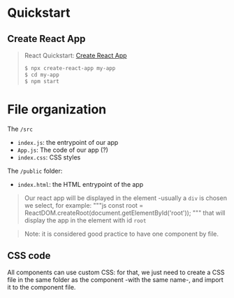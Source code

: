 

# Quickstart

## Create React App

> React Quickstart: [Create React App](https://create-react-app.dev/)
> ```sh
> $ npx create-react-app my-app
> $ cd my-app
> $ npm start
> ```

# File organization

The `/src`
- `index.js`: the entrypoint of our app
- `App.js`: The code of our app (?)
- `index.css`: CSS styles

The `/public` folder:
- `index.html`: the HTML entrypoint of the app

> Our react app will be displayed in the element -usually a `div` is chosen
> we select, for example:
> """js
> const root = ReactDOM.createRoot(document.getElementById('root'));
> """
> that will display the app in the element with id `root`

> Note: it is considered good practice to have one component by file.
 

## CSS code

All components can use custom CSS: for that, we just need to create a CSS file in the
same folder as the component -with the same name-, and import it to the component file.
